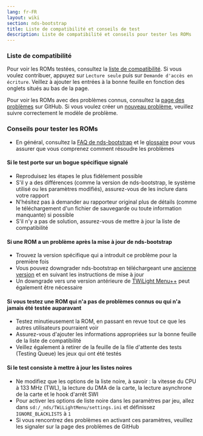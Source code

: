 ```yaml
---
lang: fr-FR
layout: wiki
section: nds-bootstrap
title: Liste de compatibilité et conseils de test
description: Liste de compatibilité et conseils pour tester les ROMs
---
```


### Liste de compatibilité
Pour voir les ROMs testées, consultez la [liste de compatibilité](https://docs.google.com/spreadsheets/d/1LRTkXOUXraTMjg1eedz_f7b5jiuyMv2x6e_jY_nyHSc/). Si vous voulez contribuer, appuyez sur `Lecture seule` puis sur `Demande d'accès en écriture`. Veillez à ajouter les entrées à la bonne feuille en fonction des onglets situés au bas de la page.

Pour voir les ROMs avec des problèmes connus, consultez la [page des problèmes](https://github.com/DS-Homebrew/nds-bootstrap/issues) sur GitHub. Si vous voulez créer un [nouveau problème](https://github.com/DS-Homebrew/nds-bootstrap/issues/new), veuillez suivre correctement le modèle de problème.

### Conseils pour tester les ROMs
- En général, consultez la [FAQ de nds-bootstrap](https://wiki.ds-homebrew.com/fr-FR/nds-bootstrap/faq) et le [glossaire](https://wiki.ds-homebrew.com/fr-FR/nds-bootstrap/glossary) pour vous assurer que vous comprenez comment résoudre les problèmes

#### Si le test porte sur un bogue spécifique signalé
- Reproduisez les étapes le plus fidèlement possible
- S'il y a des différences (comme la version de nds-bootstrap, le système utilisé ou les paramètres modifiés), assurez-vous de les inclure dans votre rapport
- N'hésitez pas à demander au rapporteur original plus de détails (comme le téléchargement d'un fichier de sauvegarde ou toute information manquante) si possible
- S'il n'y a pas de solution, assurez-vous de mettre à jour la liste de compatibilité

#### Si une ROM a un problème après la mise à jour de nds-bootstrap
- Trouvez la version spécifique qui a introduit ce problème pour la première fois
- Vous pouvez downgrader nds-bootstrap en téléchargeant une [ancienne version](https://github.com/DS-Homebrew/nds-bootstrap/releases) et en suivant les instructions de mise à jour
- Un downgrade vers une version antérieure de [TWiLight Menu++](https://github.com/DS-Homebrew/TWiLightMenu/releases) peut également être nécessaire

#### Si vous testez une ROM qui n'a pas de problèmes connus ou qui n'a jamais été testée auparavant
- Testez minutieusement la ROM, en passant en revue tout ce que les autres utilisateurs pourraient voir
- Assurez-vous d'ajouter les informations appropriées sur la bonne feuille de la liste de compatibilité
- Veillez également à retirer de la feuille de la file d'attente des tests (Testing Queue) les jeux qui ont été testés

#### Si le test consiste à mettre à jour les listes noires
- Ne modifiez que les options de la liste noire, à savoir : la vitesse du CPU à 133 MHz (TWL), la lecture du DMA de la carte, la lecture asynchrone de la carte et le hook d'arrêt SWI
- Pour activer les options de liste noire dans les paramètres par jeu, allez dans `sd:/_nds/TWiLightMenu/settings.ini` et définissez `IGNORE_BLACKLISTS` à `1`
- Si vous rencontrez des problèmes en activant ces paramètres, veuillez les signaler sur la page des problèmes de GitHub 
